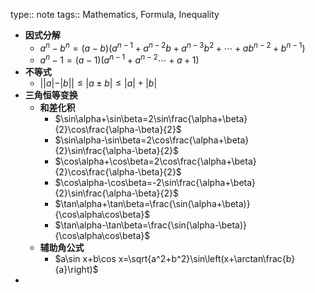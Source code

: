 type:: note
tags:: Mathematics, Formula, Inequality

- **因式分解**
	- $a^n-b^n=(a-b)(a^{n-1}+a^{n-2}b+a^{n-3}b^2+\cdots+ab^{n-2}+b^{n-1})$
	- $a^n-1=(a-1)(a^{n-1}+a^{n-2}\cdots+a+1)$
- **不等式**
	- $||a|-|b||\le |a\pm b|\le |a|+|b|$
- **三角恒等变换**
	- **和差化积**
		- $\sin\alpha+\sin\beta=2\sin\frac{\alpha+\beta}{2}\cos\frac{\alpha-\beta}{2}$
		- $\sin\alpha-\sin\beta=2\cos\frac{\alpha+\beta}{2}\sin\frac{\alpha-\beta}{2}$
		- $\cos\alpha+\cos\beta=2\cos\frac{\alpha+\beta}{2}\cos\frac{\alpha-\beta}{2}$
		- $\cos\alpha-\cos\beta=-2\sin\frac{\alpha+\beta}{2}\sin\frac{\alpha-\beta}{2}$
		- $\tan\alpha+\tan\beta=\frac{\sin(\alpha+\beta)}{\cos\alpha\cos\beta}$
		- $\tan\alpha-\tan\beta=\frac{\sin(\alpha-\beta)}{\cos\alpha\cos\beta}$
	- **辅助角公式**
		- $a\sin x+b\cos x=\sqrt{a^2+b^2}\sin\left(x+\arctan\frac{b}{a}\right)$
-